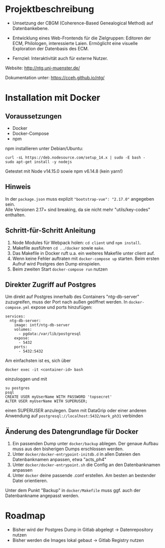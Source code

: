 # Projektbeschreibung

- Umsetzung der CBGM (Coherence-Based Genealogical Method) auf
  Datenbankebene.

- Entwicklung eines Web-Frontends für die Zielgruppen: Editoren der ECM,
  Philologen, interessierte Laien. Ermöglicht eine visuelle Exploration
  der Datenbasis des ECM.

- Fernziel: Interaktivität auch für externe Nutzer.

Website: http://ntg.uni-muenster.de/

Dokumentation unter: https://cceh.github.io/ntg/

# Installation mit Docker

## Voraussetzungen

- Docker
- Docker-Compose
- npm

npm installieren unter Debian/Ubuntu:

    curl -sL https://deb.nodesource.com/setup_14.x | sudo -E bash -
    sudo apt-get install -y nodejs

Getestet mit Node v14.15.0 sowie npm v6.14.8 (kein yarn!)

## Hinweis

In der `package.json` muss explizit `"bootstrap-vue": "2.17.0"` angegeben sein.  
Alle Versionen 2.17+ sind breaking, da sie nicht mehr "utils/key-codes" enthalten.

## Schritt-für-Schritt Anleitung

1. Node Modules für Webpack holen: `cd client` und `npm install`.
2. Makefile ausführen `cd ../docker` sowie `make`.
3. Das Makefile in Docker ruft u.a. ein weiteres Makefile unter client auf.
4. Wenn keine Fehler auftraten mit `docker-compose up` starten. Beim ersten Aufruf wird Postgres den Dump einspielen.
5. Beim zweiten Start `docker-compose run` nutzen

## Direkter Zugriff auf Postgres

Um direkt auf Postgres innerhalb des Containers "ntg-db-server" zuzugreifen, muss der Port nach außen geöffnet werden.
In `docker-compose.yml` expose und ports hinzufügen:

    services:
      ntg-db-server:
        image: intf/ntg-db-server
        volumes:
          - pgdata:/var/lib/postgresql
        expose:
          - 5432
        ports:
          - 5432:5432

Am einfachsten ist es, sich über

    docker exec -it <container-id> bash

einzuloggen und mit

    su postgres
    psql
    CREATE USER myUserName WITH PASSWORD 'topsecret'
    ALTER USER myUserName WITH SUPERUSER;

einen SUPERUSER anzulegen. Dann mit DataGrip oder einer anderen Anwendung auf `postgresql://localhost:5432/mark_ph31` verbinden

## Änderung des Datengrundlage für Docker

1. Ein passenden Dump unter `docker/backup` ablegen. Der genaue Aufbau muss aus den bisherigen Dumps erschlossen werden.
2. Unter `docker/docker-entrypoint-initdb.d` in allen Dateien den Datenbanknamen anpassen, etwa "acts_ph4"
3. Unter `docker/docker-entrypoint.sh` die Config an den Datenbanknamen anpassen
4. Unter `docker` deine passende .conf erstellen. Am besten an bestender Datei orientieren.

Unter dem Punkt "Backup" in `docker/Makefile` muss ggf. auch der Datenbankname angepasst werden.

# Roadmap

- Bisher wird der Postgres Dump in Gitlab abgelegt -> Datenrepository nutzen
- Bisher werden die Images lokal gebaut -> Gitlab Registry nutzen
